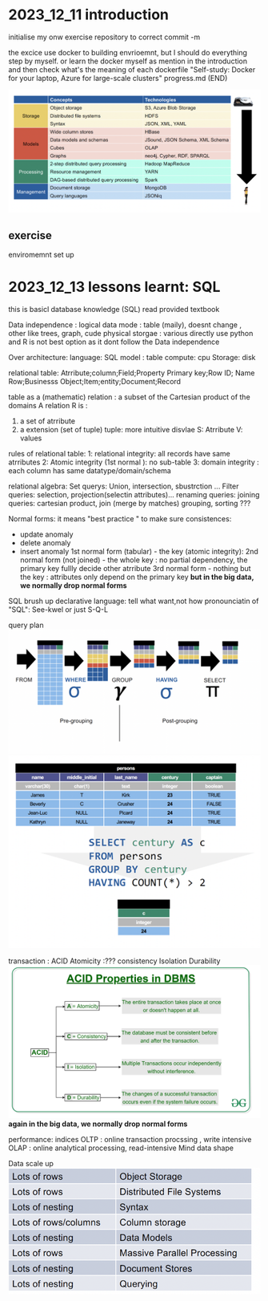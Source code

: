 # 2023_12_11 introduction 

initialise my onw exercise repository to correct commit -m 

the excice use docker to building envrioemnt, but I should do everything step by myself.
or learn the docker myself as mention in the introduction and then check what's the meaning of each dockerfile 
"Self-study: Docker for your laptop, Azure for large-scale clusters"
progress.md (END)

![overview](pics/lecture_review.png)

## exercise 
 enviromemnt set up


# 2023_12_13 lessons learnt:  SQL 
this is basicl database knowledge (SQL)
read provided textbook 

Data independence : 
    logical data mode : table (maily), doesnt change , other like trees, graph, cude 
    physical storgae : various 
directly use python and R is not best option as it dont follow the Data independence 

Over architecture: 
language:     SQL
model  :      table 
compute:      cpu 
Storage:      disk 

relational table: 
Atrribute;column;Field;Property 
Primary key;Row ID; Name
Row;Businesss Object;Item;entity;Document;Record


table as a (mathematic) relation :  a subset of the Cartesian product
of the domains
A relation R is  :
1.  a set of atrribute 
2.  a extension (set of tuple)
tuple: more intuitive disvlae 
S: Atrribute
V: values

rules of relational table:
1: relational integrity:   all records have same atrributes 
2: Atomic integrity (1st normal ): no sub-table 
3: domain integrity : each column has same datatype/domain/schema

relational algebra: 
Set querys: Union, intersection, sbustrction ... 
Filter queries: selection, projection(selectin attributes)...
renaming  queries: 
joining queries: cartesian product, join (merge by matches)
grouping, sorting  ???

Normal forms: 
it means "best practice "
to make sure consistences: 
 * update anomaly 
 * delete anomaly
 * insert anomaly
1st normal form (tabular) - the key (atomic integrity): 
2nd normal form (not joined) - the whole key :  no partial dependency, the primary key fullly decide other atrribute 
3rd normal form - nothing but the key : attributes only depend on the primary key 
__but in the big data, we normally drop normal forms__

SQL brush up 
declarative language: tell what want,not how 
pronounciatin of "SQL": See-kwel or just S-Q-L

query plan
![query plan](pics/query_plan.png)
![one example](pics/query_examle.png)

transaction : ACID
Atomicity :???
consistency 
Isolation
Durability 
![acid](pics/ACID.png)
__again in the big data, we normally drop normal forms__

performance: 
indices 
OLTP : online transaction procssing , write intensive
OLAP : online analytical processing, read-intensive
Mind data shape 

Data scale up 
![rest of the lecture](pics/rest_scaleup.png)